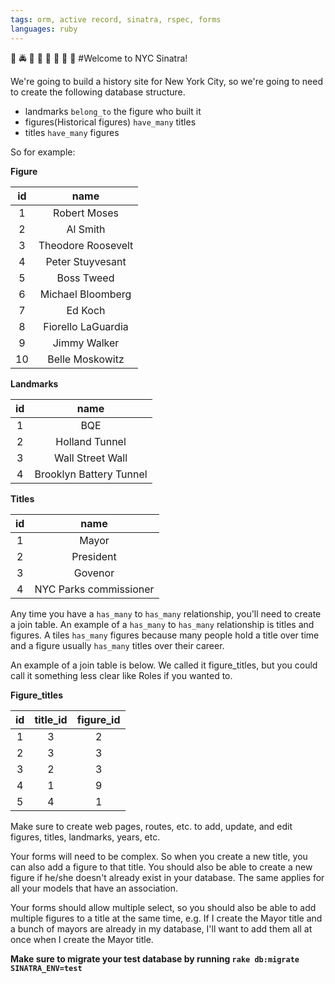 ```yaml
---
tags: orm, active record, sinatra, rspec, forms
languages: ruby
---
```


:statue_of_liberty: :oncoming_police_car: :taxi: :fire_engine: :construction: :vertical_traffic_light: :tram: :helicopter:
#Welcome to NYC Sinatra!

We're going to build a history site for New York City, so we're going to need to
create the following database structure.

* landmarks `belong_to` the figure who built it
* figures(Historical figures) `have_many` titles
* titles `have_many` figures

So for example:

**Figure**

| **id**             | **name**          |
|:------------------:|:-----------------:|
| 1                  | Robert Moses      |
| 2                  | Al Smith          |
| 3                  | Theodore Roosevelt|
| 4                  | Peter Stuyvesant  |
| 5                  | Boss Tweed        |
| 6                  | Michael Bloomberg |
| 7                  | Ed Koch           |
| 8                  | Fiorello LaGuardia|
| 9                  | Jimmy Walker      |
| 10                 | Belle Moskowitz   |

**Landmarks**

| **id**             | **name**               |
|:------------------:|:----------------------:|
| 1                  | BQE                    |
| 2                  | Holland Tunnel         |
| 3                  | Wall Street Wall       |
| 4                  | Brooklyn Battery Tunnel|

**Titles**

| **id**             | **name**               |
|:------------------:|:----------------------:|
| 1                  | Mayor                  |
| 2                  | President              |
| 3                  | Govenor                |
| 4                  | NYC Parks commissioner |

Any time you have a `has_many` to `has_many` relationship, you'll need to create
a join table. An example of a `has_many` to `has_many` relationship is titles
and figures. A tiles `has_many` figures because many people hold a title over time
and a figure usually `has_many` titles over their career.

An example of a join table is below. We called it figure_titles, but you could
call it something less clear like Roles if you wanted to.

**Figure_titles**

| **id**             | **title_id**           | **figure_id** |
|:------------------:|:----------------------:|:-------------:|
| 1                  | 3                      | 2             |
| 2                  | 3                      | 3             |
| 3                  | 2                      | 3             |
| 4                  | 1                      | 9             |
| 5                  | 4                      | 1             |

Make sure to create web pages, routes, etc. to add, update, and edit figures,
titles, landmarks, years, etc.

Your forms will need to be complex. So when you create a new title, you can also
add a figure to that title. You should also be able to create a new figure if
he/she doesn't already exist in your database. The same applies for all your models
that have an association.

Your forms should allow multiple select, so you should also be able to add
multiple figures to a title at the same time, e.g. If I create the Mayor title
and a bunch of mayors are already in my database, I'll want to add them all at
once when I create the Mayor title.


**Make sure to migrate your test database by running `rake db:migrate SINATRA_ENV=test`**
